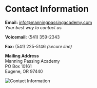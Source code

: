 Contact Information
===================

**Email:** [info@manningpassingacademy.com](mailto:info@manningpassingacademy.com)  
*Your best way to contact us*

**Voicemail:** (541) 359-2343

**Fax:** (541) 225-5146 *(secure line)*

**Mailing Address**  
Manning Passing Academy  
PO Box 10161  
Eugene, OR 97440

![Contact Information](/images/contact-us.jpg)
